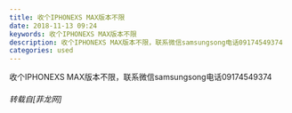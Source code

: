 ```yaml
---
title: 收个IPHONEXS MAX版本不限
date: 2018-11-13 09:24
keywords: 收个IPHONEXS MAX版本不限
description: 收个IPHONEXS MAX版本不限，联系微信samsungsong电话09174549374
categories: used
---
```

<td class="t_f" id="postmessage_2266246">

收个IPHONEXS MAX版本不限，联系微信samsungsong电话09174549374</td>
###### 转载自[菲龙网]